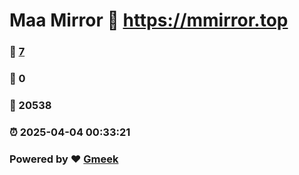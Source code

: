 # Maa Mirror :link: https://mmirror.top 
### :page_facing_up: [7](https://mmirror.top/tag.html) 
### :speech_balloon: 0 
### :hibiscus: 20538 
### :alarm_clock: 2025-04-04 00:33:21 
### Powered by :heart: [Gmeek](https://github.com/Meekdai/Gmeek)
